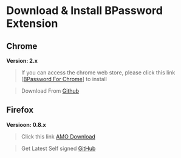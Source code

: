 # Download & Install BPassword Extension

## Chrome

**Version: 2.x**

> If you can access the chrome web store, please click this link [[BPassword For Chrome](https://chrome.google.com/webstore/detail/bpassword/bacldcokcfmemiljlckpeokehiloamcj)] to install

> Download From [Github](https://github.com/lanui/BPassword/releases/download/v2.0.0/BPassword-2.0.0.crx)

## Firefox

**Versioon: 0.8.x**

> Click this link [AMO Download](https://addons.mozilla.org/cn-ZH/firefox/addon/bpassword/)

> Get Latest Self signed [GitHub](https://github.com/lanui/BPassword/releases)
